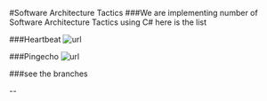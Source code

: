 
#Software Architecture Tactics
###We are implementing number of Software Architecture Tactics using C# here is the list

###Heartbeat
![url](http://attach.alruabye.net/SoftwareArchitectureTactics/heartbeat.png)


###Pingecho
![url](http://attach.alruabye.net/SoftwareArchitectureTactics/pingecho.png)

###see the branches

--
 